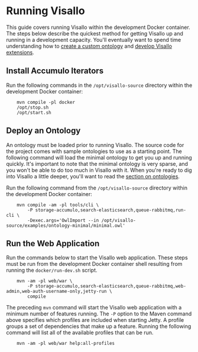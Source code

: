 # Running Visallo

This guide covers running Visallo within the development Docker container. The steps below describe the quickest method for getting Visallo up and running in a development capacity. You'll eventually want to spend time understanding how to [create a custom ontology](ontology.md) and [develop Visallo extensions](extension-points.md).

## Install Accumulo Iterators

Run the following commands in the `/opt/visallo-source` directory within the development Docker container:

        mvn compile -pl docker
        /opt/stop.sh
        /opt/start.sh

## Deploy an Ontology

An ontology must be loaded prior to running Visallo. The source code for the project comes with sample ontologies to use as a starting point. The following command will load the minimal ontology to get you up and running quickly. It's important to note that the minimal ontology is very sparse, and you won't be able to do too much in Visallo with it. When you're ready to dig into Visallo a little deeper, you'll want to read the [section on ontologies](ontology.md).

Run the following command from the `/opt/visallo-source` directory within the development Docker container:

        mvn compile -am -pl tools/cli \
            -P storage-accumulo,search-elasticsearch,queue-rabbitmq,run-cli \
            -Dexec.args='OwlImport --in /opt/visallo-source/examples/ontology-minimal/minimal.owl'


## Run the Web Application

Run the commands below to start the Visallo web application. These steps must be run from the development Docker container shell resulting from running the `docker/run-dev.sh` script.

        mvn -am -pl web/war \
            -P storage-accumulo,search-elasticsearch,queue-rabbitmq,web-admin,web-auth-username-only,jetty-run \
            compile

The preceding `mvn` command will start the Visallo web application with a minimum number of features running. The `-P` option to the Maven command above specifies which profiles are included when starting Jetty. A profile groups a set of dependencies that make up a feature. Running the following command will list all of the available profiles that can be run.

        mvn -am -pl web/war help:all-profiles
